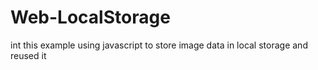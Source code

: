 # Web-LocalStorage
int this example using javascript to store image data in local storage and reused it
